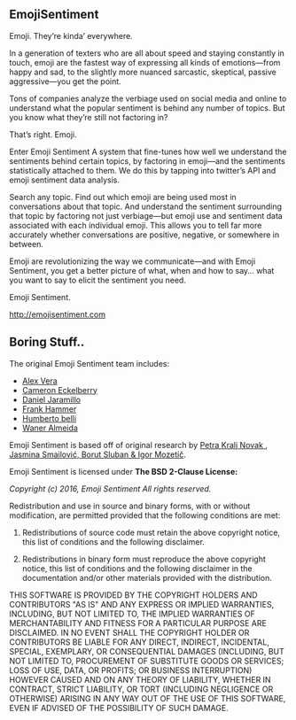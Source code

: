 ## EmojiSentiment

Emoji. They’re kinda’ everywhere.

In a generation of texters who are all about speed and staying constantly in touch, emoji are the fastest way of expressing all kinds of emotions—from happy and sad, to the slightly more nuanced sarcastic, skeptical, passive aggressive—you get the point.

Tons of companies analyze the verbiage used on social media and online to understand what the popular sentiment is behind any number of topics. But you know what they’re still not factoring in?

That’s right. Emoji.

Enter Emoji Sentiment
A system that fine-tunes how well we understand the sentiments behind certain topics, by factoring in emoji—and the sentiments statistically attached to them. We do this by tapping into twitter’s API and emoji sentiment data analysis.

Search any topic. Find out which emoji are being used most in conversations about that topic. And understand the sentiment surrounding that topic by factoring not just verbiage—but emoji use and sentiment data associated with each individual emoji. This allows you to tell far more accurately whether conversations are positive, negative, or somewhere in between.

Emoji are revolutionizing the way we communicate—and with Emoji Sentiment, you get a better picture of what, when and how to say… what you want to say to elicit the sentiment you need.

Emoji Sentiment.

http://emojisentiment.com


## Boring Stuff..

The original Emoji Sentiment team includes:
* [Alex Vera](https://twitter.com/Altri__)
* [Cameron Eckelberry](http://www.cameroneckelberry.com/)
* [Daniel Jaramillo](http://www.danijaramillo.com/)
* [Frank Hammer](http://frankhammar.com/)
* [Humberto belli](http://www.humbertobelli.com/)
* [Waner Almeida](http://www.waneralmeida.com/#hey)

Emoji Sentiment is based off of original research by [Petra Kralj Novak , Jasmina Smailović, Borut Sluban & Igor Mozetič](http://journals.plos.org/plosone/article?id=10.1371/journal.pone.0144296).  

Emoji Sentiment is licensed under **The BSD 2-Clause License:**   

*Copyright (c) 2016, Emoji Sentiment All rights reserved.*

Redistribution and use in source and binary forms, with or without modification, are permitted provided that the following conditions are met:

1. Redistributions of source code must retain the above copyright notice, this list of conditions and the following disclaimer.

2. Redistributions in binary form must reproduce the above copyright notice, this list of conditions and the following disclaimer in the documentation and/or other materials provided with the distribution.

THIS SOFTWARE IS PROVIDED BY THE COPYRIGHT HOLDERS AND CONTRIBUTORS "AS IS" AND ANY EXPRESS OR IMPLIED WARRANTIES, INCLUDING, BUT NOT LIMITED TO, THE IMPLIED WARRANTIES OF MERCHANTABILITY AND FITNESS FOR A PARTICULAR PURPOSE ARE DISCLAIMED. IN NO EVENT SHALL THE COPYRIGHT HOLDER OR CONTRIBUTORS BE LIABLE FOR ANY DIRECT, INDIRECT, INCIDENTAL, SPECIAL, EXEMPLARY, OR CONSEQUENTIAL DAMAGES (INCLUDING, BUT NOT LIMITED TO, PROCUREMENT OF SUBSTITUTE GOODS OR SERVICES; LOSS OF USE, DATA, OR PROFITS; OR BUSINESS INTERRUPTION) HOWEVER CAUSED AND ON ANY THEORY OF LIABILITY, WHETHER IN CONTRACT, STRICT LIABILITY, OR TORT (INCLUDING NEGLIGENCE OR OTHERWISE) ARISING IN ANY WAY OUT OF THE USE OF THIS SOFTWARE, EVEN IF ADVISED OF THE POSSIBILITY OF SUCH DAMAGE.
